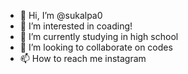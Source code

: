- 👋 Hi, I’m @sukalpa0
- 👀 I’m interested in coading!
- 🌱 I’m currently studying in high school
- 💞️ I’m looking to collaborate on codes
- 📫 How to reach me instagram

<!---
sukalpa0/sukalpa0 is a ✨ special ✨ repository because its `README.md` (this file) appears on your GitHub profile.
You can click the Preview link to take a look at your changes.
--->
